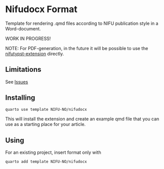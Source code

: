 # Nifudocx Format
Template for rendering .qmd files according to NIFU publication style in a Word-document.

WORK IN PROGRESS!

NOTE: For PDF-generation, in the future it will be possible to use the [nifutypst-extension](http://www.github.com/NIFU-NO/nifutypst) directly.

## Limitations
See [Issues](http://www.github.com/NIFU-NO/nifudocx/issues)

## Installing

```bash
quarto use template NIFU-NO/nifudocx
```

This will install the extension and create an example qmd file that you can use as a starting place for your article.

## Using

For an existing project, insert format only with
```bash
quarto add template NIFU-NO/nifudocx
```
